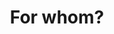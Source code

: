---
position: 30
layout: hero
title: For whom?
slug: for-whom
button:
  text: Click me man
  url: /
---